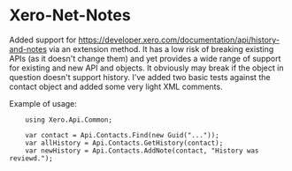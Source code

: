Xero-Net-Notes
========
Added support for https://developer.xero.com/documentation/api/history-and-notes via an extension method. It has a low risk of breaking existing APIs (as it doesn't change them) and yet provides a wide range of support for existing and new API and objects. It obviously may break if the object in question doesn't support history. I've added two basic tests against the contact object and added some very light XML comments.

Example of usage:

        using Xero.Api.Common;
        
        var contact = Api.Contacts.Find(new Guid("..."));
        var allHistory = Api.Contacts.GetHistory(contact);
        var newHistory = Api.Contacts.AddNote(contact, "History was reviewd.");
